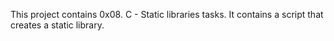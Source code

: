 This project contains 0x08. C - Static libraries tasks. It contains a script that creates a static library. 